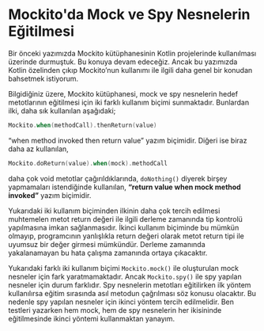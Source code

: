 # Mockito'da Mock ve Spy Nesnelerin Eğitilmesi

Bir önceki yazımızda Mockito kütüphanesinin Kotlin projelerinde kullanılması üzerinde durmuştuk. Bu konuya devam edeceğiz. 
Ancak bu yazımızda Kotlin özelinden çıkıp Mockito’nun kullanımı ile ilgili daha genel bir konudan bahsetmek istiyorum.

Bilgidiğiniz üzere, Mockito kütüphanesi, mock ve spy nesnelerin hedef metotlarının eğitilmesi için iki farklı kullanım 
biçimi sunmaktadır. Bunlardan ilki, daha sık kullanılan aşağıdaki;

```kotlin
Mockito.when(methodCall).thenReturn(value)
```

“when method invoked then return value” yazım biçimidir. Diğeri ise biraz daha az kullanılan,

```kotlin
Mockito.doReturn(value).when(mock).methodCall
```

daha çok void metotlar çağırıldıklarında, `doNothing()` diyerek birşey yapmamaları istendiğinde kullanılan, 
**“return value when mock method invoked”** yazım biçimidir.

Yukarıdaki iki kullanım biçiminden ilkinin daha çok tercih edilmesi muhtemelen metot return değeri ile ilgili derleme 
zamanında tip kontrolü yapılmasına imkan sağlanmasıdır. İkinci kullanım biçiminde bu mümkün olmayıp, programcının 
yanlışlıkla return değeri olarak metot return tipi ile uyumsuz bir değer girmesi mümkündür. Derleme zamanında yakalanamayan 
bu hata çalışma zamanında ortaya çıkacaktır.

Yukarıdaki farklı iki kullanım biçimi `Mockito.mock()` ile oluşturulan mock nesneler için fark yaratmamaktadır. Ancak 
`Mockito.spy()` ile spy yapılan nesneler için durum farklıdır. Spy nesnelerin metotları eğitilirken ilk yöntem kullanılırsa 
eğitim sırasında asıl metodun çağrılması söz konusu olacaktır. Bu nedenle spy yapılan nesneler için ikinci yöntem tercih 
edilmelidir. Ben testleri yazarken hem mock, hem de spy nesnelerin her ikisininde eğitilmesinde ikinci yöntemi kullanmaktan 
yanayım.